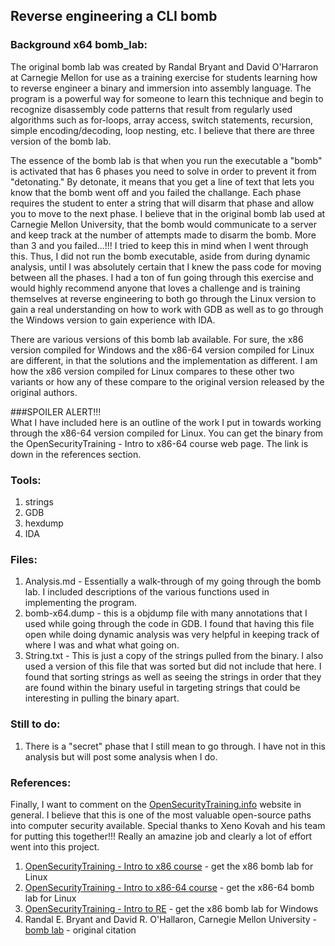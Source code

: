 ## Reverse engineering a CLI bomb  
### Background x64 bomb_lab:  
The original bomb lab was created by Randal Bryant and David O'Harraron at Carnegie Mellon for use as a training exercise for students learning how to reverse engineer a binary and immersion into assembly language.  The program is a powerful way for someone to learn this technique and begin to recognize disassembly code patterns that result from regularly used algorithms such as for-loops, array access, switch statements, recursion, simple encoding/decoding, loop nesting, etc.  I believe that there are three version of the bomb lab.  
 
 The essence of the bomb lab is that when you run the executable a "bomb" is activated that has 6 phases you need to solve in order to prevent it from "detonating."  By detonate, it means that you get a line of text that lets you know that the bomb went off and you failed the challange.  Each phase requires the student to enter a string that will disarm that phase and allow you to move to the next phase.  I believe that in the original bomb lab used at Carnegie Mellon University, that the bomb would communicate to a server and keep track at the number of attempts made to disarm the bomb.  More than 3 and you failed...!!!  I tried to keep this in mind when I went through this.  Thus, I did not run the bomb executable, aside from during dynamic analysis, until I was absolutely certain that I knew the pass code for moving between all the phases.  I had a ton of fun going through this exercise and would highly recommend anyone that loves a challenge and is training themselves at reverse engineering to both go through the Linux version to gain a real understanding on how to work with GDB as well as to go through the Windows version to gain experience with IDA.  

There are various versions of this bomb lab available.  For sure, the x86 version compiled for Windows and the x86-64 version compiled for Linux are different, in that the solutions and the implementation as different.  I am how the x86 version compiled for Linux compares to these other two variants or how any of these compare to the original version released by the original authors.  


###SPOILER ALERT!!!  
What I have included here is an outline of the work I put in towards working through the x86-64 version compiled for Linux.  You can get the binary from the OpenSecurityTraining - Intro to x86-64 course web page.  The link is down in the references section.  


### Tools:  
1. strings  
2. GDB  
3. hexdump  
4. IDA  

### Files:
1. Analysis.md - Essentially a walk-through of my going through the bomb lab.  I included descriptions of the various functions used in implementing the program.  
2. bomb-x64.dump - this is a objdump file with many annotations that I used while going through the code in GDB.  I found that having this file open while doing dynamic analysis was very helpful in keeping track of where I was and what what going on.  
3. String.txt - This is just a copy of the strings pulled from the binary.  I also used a version of this file that was sorted but did not include that here.  I found that sorting strings as well as seeing the strings in order that they are found within the binary useful in targeting strings that could be interesting in pulling the binary apart.  

### Still to do:  
1.  There is a "secret" phase that I still mean to go through.  I have not in this analysis but will post some analysis when I do.  

### References:  
Finally, I want to comment on the [OpenSecurityTraining.info](http://www.opensecuritytraining.info/Welcome.html) website in general.  I believe that this is one of the most valuable open-source paths into computer security available.  Special thanks to Xeno Kovah and his team for putting this together!!!  Really an amazine job and clearly a lot of effort went into this project.  

1. [OpenSecurityTraining - Intro to x86 course](http://www.opensecuritytraining.info/IntroX86.html) - get the x86 bomb lab for Linux  
2.  [OpenSecurityTraining - Intro to x86-64 course](http://www.opensecuritytraining.info/IntroX86-64.html) - get the x86-64 bomb lab for Linux  
3.  [OpenSecurityTraining - Intro to RE](http://www.opensecuritytraining.info/IntroductionToReverseEngineering.html) - get the x86 bomb lab for Windows  
4. Randal E. Bryant and David R. O'Hallaron, Carnegie Mellon University - [bomb lab](http://csapp.cs.cmu.edu/3e/labs.html) - original citation  
